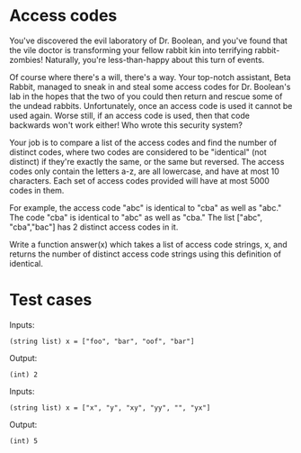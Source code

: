 Access codes
============

You've discovered the evil laboratory of Dr. Boolean, and you've found that the vile doctor is transforming your fellow rabbit kin into terrifying rabbit-zombies! Naturally, you're less-than-happy about this turn of events.

Of course where there's a will, there's a way. Your top-notch assistant, Beta Rabbit, managed to sneak in and steal some access codes for Dr. Boolean's lab in the hopes that the two of you could then return and rescue some of the undead rabbits. Unfortunately, once an access code is used it cannot be used again. Worse still, if an access code is used, then that code backwards won't work either! Who wrote this security system?

Your job is to compare a list of the access codes and find the number of distinct codes, where two codes are considered to be "identical" (not distinct) if they're exactly the same, or the same but reversed. The access codes only contain the letters a-z, are all lowercase, and have at most 10 characters. Each set of access codes provided will have at most 5000 codes in them.

For example, the access code "abc" is identical to "cba" as well as "abc." The code "cba" is identical to "abc" as well as "cba." The list ["abc", "cba","bac"] has 2 distinct access codes in it.

Write a function answer(x) which takes a list of access code strings, x, and returns the number of distinct access code strings using this definition of identical.

Test cases
==========

Inputs:    
```
(string list) x = ["foo", "bar", "oof", "bar"]
```
Output:
```
(int) 2
```
Inputs:
```
(string list) x = ["x", "y", "xy", "yy", "", "yx"]
```
Output:
```
(int) 5
```
